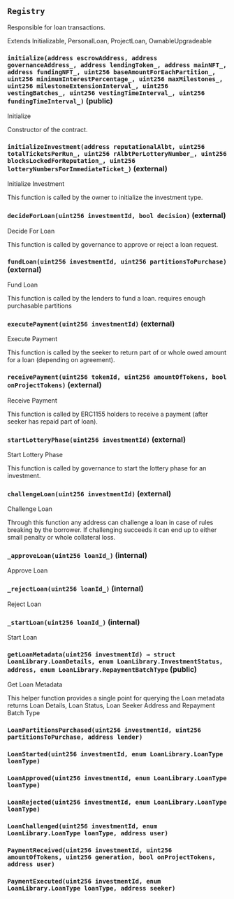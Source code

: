 ## `Registry`

Responsible for loan transactions.


Extends Initializable, PersonalLoan, ProjectLoan, OwnableUpgradeable


### `initialize(address escrowAddress, address governanceAddress_, address lendingToken_, address mainNFT_, address fundingNFT_, uint256 baseAmountForEachPartition_, uint256 minimumInterestPercentage_, uint256 maxMilestones_, uint256 milestoneExtensionInterval_, uint256 vestingBatches_, uint256 vestingTimeInterval_, uint256 fundingTimeInterval_)` (public)

Initialize


Constructor of the contract.


### `initializeInvestment(address reputationalAlbt, uint256 totalTicketsPerRun_, uint256 rAlbtPerLotteryNumber_, uint256 blocksLockedForReputation_, uint256 lotteryNumbersForImmediateTicket_)` (external)

Initialize Investment


This function is called by the owner to initialize the investment type.


### `decideForLoan(uint256 investmentId, bool decision)` (external)

Decide For Loan


This function is called by governance to approve or reject a loan request.


### `fundLoan(uint256 investmentId, uint256 partitionsToPurchase)` (external)

Fund Loan


This function is called by the lenders to fund a loan.
requires enough purchasable partitions


### `executePayment(uint256 investmentId)` (external)

Execute Payment


This function is called by the seeker to return part of or whole owed amount for a loan (depending on agreement).


### `receivePayment(uint256 tokenId, uint256 amountOfTokens, bool onProjectTokens)` (external)

Receive Payment


This function is called by ERC1155 holders to receive a payment (after seeker has repaid part of loan).


### `startLotteryPhase(uint256 investmentId)` (external)

Start Lottery Phase


This function is called by governance to start the lottery phase for an investment.


### `challengeLoan(uint256 investmentId)` (external)

Challenge Loan


Through this function any address can challenge a loan in case of rules breaking by the borrower.
            If challenging succeeds it can end up to either small penalty or whole collateral loss.


### `_approveLoan(uint256 loanId_)` (internal)

Approve Loan




### `_rejectLoan(uint256 loanId_)` (internal)

Reject Loan




### `_startLoan(uint256 loanId_)` (internal)

Start Loan




### `getLoanMetadata(uint256 investmentId) → struct LoanLibrary.LoanDetails, enum LoanLibrary.InvestmentStatus, address, enum LoanLibrary.RepaymentBatchType` (public)

Get Loan Metadata


This helper function provides a single point for querying the Loan metadata
returns Loan Details, Loan Status, Loan Seeker Address and Repayment Batch Type


### `LoanPartitionsPurchased(uint256 investmentId, uint256 partitionsToPurchase, address lender)`





### `LoanStarted(uint256 investmentId, enum LoanLibrary.LoanType loanType)`





### `LoanApproved(uint256 investmentId, enum LoanLibrary.LoanType loanType)`





### `LoanRejected(uint256 investmentId, enum LoanLibrary.LoanType loanType)`





### `LoanChallenged(uint256 investmentId, enum LoanLibrary.LoanType loanType, address user)`





### `PaymentReceived(uint256 investmentId, uint256 amountOfTokens, uint256 generation, bool onProjectTokens, address user)`





### `PaymentExecuted(uint256 investmentId, enum LoanLibrary.LoanType loanType, address seeker)`





